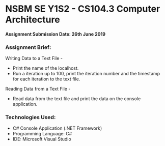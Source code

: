 # NSBM SE Y1S2 - CS104.3 Computer Architecture

#### Assignment Submission Date: 26th June 2019

### Assignment Brief:
Writing Data to a Text File -
* Print the name of the localhost.
* Run a iteration up to 100, print the iteration number and the timestamp for each iteration to the text file.

Reading Data from a Text File -
* Read data from the text file and print the data on the console application.

### Technologies Used:
- C# Console Application (.NET Framework)
- Programming Language: C#
- IDE: Microsoft Visual Studio
